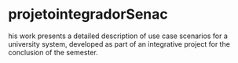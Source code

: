 # projetointegradorSenac
his work presents a detailed description of use case scenarios for a university system, developed as part of an integrative project for the conclusion of the semester.
